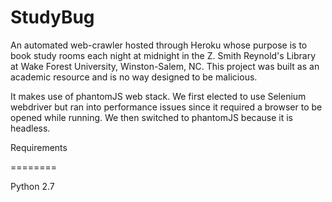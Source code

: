 StudyBug
========

An automated web-crawler hosted through Heroku whose purpose is to book study rooms each night at midnight in the Z. Smith Reynold's Library at Wake Forest University, Winston-Salem, NC. This project was built as an academic resource and is no way designed to be malicious. 

It makes use of phantomJS web stack. We first elected to use Selenium webdriver but ran into performance issues since it required a browser to be opened while running. We then switched to phantomJS because it is headless.

Requirements

========

Python 2.7
